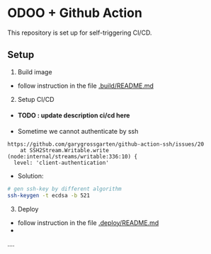 
# ODOO + Github Action

This repository is set up for self-triggering CI/CD.

## Setup

1. Build image

- follow instruction in the file [.build/README.md](.build/README.md)

2. Setup CI/CD

- #### TODO : update description ci/cd here

- Sometime we cannot authenticate by ssh

```
https://github.com/garygrossgarten/github-action-ssh/issues/20
    at SSH2Stream.Writable.write (node:internal/streams/writable:336:10) {
  level: 'client-authentication'
```

- Solution:

```bash
# gen ssh-key by different algorithm
ssh-keygen -t ecdsa -b 521
```

3. Deploy

- follow instruction in the file [.deploy/README.md](.deploy/README.md)
-

....
